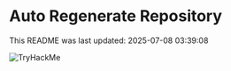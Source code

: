 # Auto Regenerate Repository

This README was last updated: 2025-07-08 03:39:08

 ![TryHackMe](https://tryhackme.com/badge/533634)